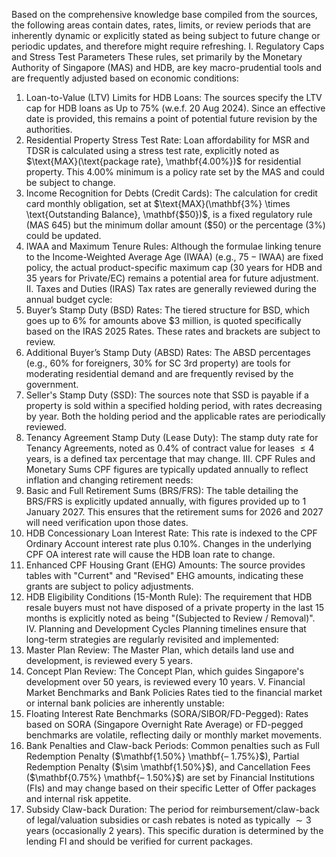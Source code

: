 Based on the comprehensive knowledge base compiled from the sources, the following areas contain dates, rates, limits, or review periods that are inherently dynamic or explicitly stated as being subject to future change or periodic updates, and therefore might require refreshing.
I. Regulatory Caps and Stress Test Parameters
These rules, set primarily by the Monetary Authority of Singapore (MAS) and HDB, are key macro-prudential tools and are frequently adjusted based on economic conditions:
1. Loan-to-Value (LTV) Limits for HDB Loans: The sources specify the LTV cap for HDB loans as Up to 75% (w.e.f. 20 Aug 2024). Since an effective date is provided, this remains a point of potential future revision by the authorities.
2. Residential Property Stress Test Rate: Loan affordability for MSR and TDSR is calculated using a stress test rate, explicitly noted as $\text{MAX}(\text{package rate}, \mathbf{4.00%})$ for residential property. This 4.00% minimum is a policy rate set by the MAS and could be subject to change.
3. Income Recognition for Debts (Credit Cards): The calculation for credit card monthly obligation, set at $\text{MAX}(\mathbf{3%} \times \text{Outstanding Balance}, \mathbf{$50})$, is a fixed regulatory rule (MAS 645) but the minimum dollar amount ($$50$) or the percentage (3%) could be updated.
4. IWAA and Maximum Tenure Rules: Although the formulae linking tenure to the Income-Weighted Average Age (IWAA) (e.g., $75 - \text{IWAA}$) are fixed policy, the actual product-specific maximum cap (30 years for HDB and 35 years for Private/EC) remains a potential area for future adjustment.
II. Taxes and Duties (IRAS)
Tax rates are generally reviewed during the annual budget cycle:
1. Buyer’s Stamp Duty (BSD) Rates: The tiered structure for BSD, which goes up to 6% for amounts above $$3$ million, is quoted specifically based on the IRAS 2025 Rates. These rates and brackets are subject to review.
2. Additional Buyer’s Stamp Duty (ABSD) Rates: The ABSD percentages (e.g., 60% for foreigners, 30% for SC 3rd property) are tools for moderating residential demand and are frequently revised by the government.
3. Seller's Stamp Duty (SSD): The sources note that SSD is payable if a property is sold within a specified holding period, with rates decreasing by year. Both the holding period and the applicable rates are periodically reviewed.
4. Tenancy Agreement Stamp Duty (Lease Duty): The stamp duty rate for Tenancy Agreements, noted as 0.4% of contract value for leases $\leq 4$ years, is a defined tax percentage that may change.
III. CPF Rules and Monetary Sums
CPF figures are typically updated annually to reflect inflation and changing retirement needs:
1. Basic and Full Retirement Sums (BRS/FRS): The table detailing the BRS/FRS is explicitly updated annually, with figures provided up to 1 January 2027. This ensures that the retirement sums for 2026 and 2027 will need verification upon those dates.
2. HDB Concessionary Loan Interest Rate: This rate is indexed to the CPF Ordinary Account interest rate plus 0.10%. Changes in the underlying CPF OA interest rate will cause the HDB loan rate to change.
3. Enhanced CPF Housing Grant (EHG) Amounts: The source provides tables with "Current" and "Revised" EHG amounts, indicating these grants are subject to policy adjustments.
4. HDB Eligibility Conditions (15-Month Rule): The requirement that HDB resale buyers must not have disposed of a private property in the last 15 months is explicitly noted as being "(Subjected to Review / Removal)".
IV. Planning and Development Cycles
Planning timelines ensure that long-term strategies are regularly revisited and implemented:
1. Master Plan Review: The Master Plan, which details land use and development, is reviewed every 5 years.
2. Concept Plan Review: The Concept Plan, which guides Singapore's development over 50 years, is reviewed every 10 years.
V. Financial Market Benchmarks and Bank Policies
Rates tied to the financial market or internal bank policies are inherently unstable:
1. Floating Interest Rate Benchmarks (SORA/SIBOR/FD-Pegged): Rates based on SORA (Singapore Overnight Rate Average) or FD-pegged benchmarks are volatile, reflecting daily or monthly market movements.
2. Bank Penalties and Claw-back Periods: Common penalties such as Full Redemption Penalty ($\mathbf{1.50%} \mathbf{– 1.75%}$), Partial Redemption Penalty ($\sim \mathbf{1.50%}$), and Cancellation Fees ($\mathbf{0.75%} \mathbf{– 1.50%}$) are set by Financial Institutions (FIs) and may change based on their specific Letter of Offer packages and internal risk appetite.
3. Subsidy Claw-back Duration: The period for reimbursement/claw-back of legal/valuation subsidies or cash rebates is noted as typically $\sim 3$ years (occasionally 2 years). This specific duration is determined by the lending FI and should be verified for current packages.